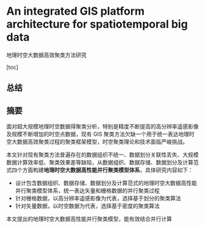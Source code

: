 # An integrated GIS platform architecture for spatiotemporal big data 

地理时空大数据高效聚类方法研究

[toc]

## 总结



## 摘要

面对超大规模地理时空数据得聚类分析，特别是精度不断提高的高分辨率遥感影像及规模不断增加的时空点数据，现有 GIS 聚类方法欠缺一个用于统一表达地理时空大数据高效聚类过程的聚类框架模型，时空聚类理论和技术面临严峻挑战。

本文针对现有聚类方法普遍存在的数据组织不统一、数据划分关联性丢失、大规模数据计算效率低、聚类效果差等缺陷，从数据组织、数据存储、数据划分及计算范式四个方面构建**地理时空大数据高性能并行聚类模型体系**，具体研究内容如下：

- 设计包含数据组织、数据存储、数据划分及计算范式的地理时空大数据高性能并行聚类模型体系，统一表达矢量和栅格数据的并行聚类过程
- 针对栅格数据，以高分辨率遥感影像为代表，选择基于划分的聚类算法
- 针对矢量数据，以时空数据为代表，选择基于密度的聚类算法

本文提出的地理时空大数据高性能并行聚类模型，能有效结合并行计算
